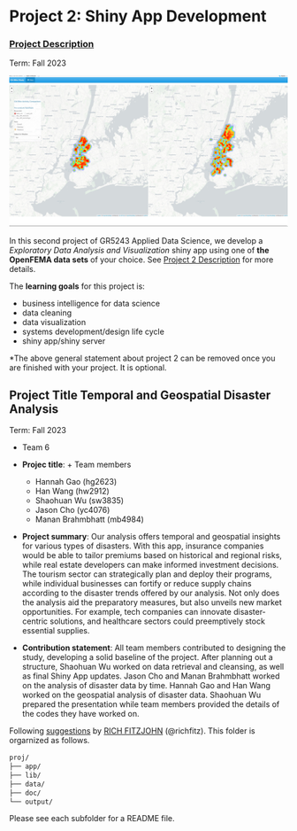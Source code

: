 # Project 2: Shiny App Development

### [Project Description](doc/project2_desc.md)

Term: Fall 2023

![screenshot](doc/figs/map.jpg)

In this second project of GR5243 Applied Data Science, we develop a *Exploratory Data Analysis and Visualization* shiny app using one of **the OpenFEMA data sets** of your choice. See [Project 2 Description](doc/project2_desc.md) for more details.  

The **learning goals** for this project is:

- business intelligence for data science
- data cleaning
- data visualization
- systems development/design life cycle
- shiny app/shiny server

*The above general statement about project 2 can be removed once you are finished with your project. It is optional.

## Project Title Temporal and Geospatial Disaster Analysis
Term: Fall 2023

+ Team 6
+ **Projec title**: + Team members
	+ Hannah Gao (hg2623)
	+ Han Wang (hw2912)
	+ Shaohuan Wu (sw3835)
	+ Jason Cho (yc4076)
	+ Manan Brahmbhatt (mb4984)

+ **Project summary**: Our analysis offers temporal and geospatial insights for various types of disasters. With this app, insurance companies would be able to tailor premiums based on historical and regional risks, while real estate developers can make informed investment decisions. The tourism sector can strategically plan and deploy their programs, while individual businesses can fortify or reduce supply chains according to the disaster trends offered by our analysis. Not only does the analysis aid the preparatory measures, but also unveils new market opportunities. For example, tech companies can innovate disaster-centric solutions, and healthcare sectors could preemptively stock essential supplies.

+ **Contribution statement**: All team members contributed to designing the study, developing a solid baseline of the project. After planning out a structure, Shaohuan Wu worked on data retrieval and cleansing, as well as final Shiny App updates. Jason Cho and Manan Brahmbhatt worked on the analysis of disaster data by time. Hannah Gao and Han Wang worked on the geospatial analysis of disaster data. Shaohuan Wu prepared the presentation while team members provided the details of the codes they have worked on.

Following [suggestions](http://nicercode.github.io/blog/2013-04-05-projects/) by [RICH FITZJOHN](http://nicercode.github.io/about/#Team) (@richfitz). This folder is orgarnized as follows.

```
proj/
├── app/
├── lib/
├── data/
├── doc/
└── output/
```

Please see each subfolder for a README file.

